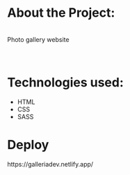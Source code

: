 <h1>About the Project:</h1> 
<br>
Photo gallery website
<br>
<br>
<br>
<h1>Technologies used:</h1>

- HTML
- CSS
- SASS

<h1>Deploy</h1>
https://galleriadev.netlify.app/
